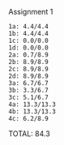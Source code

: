 Assignment 1

    1a: 4.4/4.4
    1b: 4.4/4.4
    1c: 0.0/0.0
    1d: 0.0/0.0
    2a: 0.7/8.9
    2b: 8.9/8.9
    2c: 8.9/8.9
    2d: 8.9/8.9
    3a: 6.7/6.7
    3b: 3.3/6.7
    3c: 5.1/6.7
    4a: 13.3/13.3
    4b: 13.3/13.3
    4c: 6.2/8.9

TOTAL: 84.3
